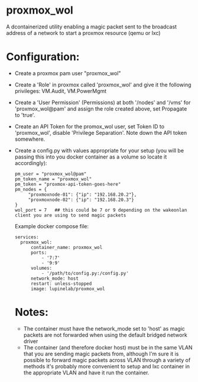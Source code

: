 # proxmox_wol

A dcontainerized utility enabling a magic packet sent to the broadcast address of a network to start a proxmox resource (qemu or lxc)

# Configuration:
- Create a proxmox pam user "proxmox_wol"
- Create a 'Role' in proxmox called 'proxmox_wol' and give it the following privileges: VM.Audit, VM.PowerMgmt
- Create a 'User Permission' (Permissions) at both '/nodes' and '/vms' for 'proxmox_wol@pam' and assign the role created above, set Propagate to 'true'.
- Create an API Token for the promox_wol user, set Token ID to 'proxmox_wol', disable 'Privilege Separation'. Note down the API token somewhere.
- Create a config.py with values appropriate for your setup (you will be passing this into you docker container as a volume so locate it accordingly):
  ```
  pm_user = "proxmox_wol@pam"
  pm_token_name = "proxmox_wol"
  pm_token = "proxmox-api-token-goes-here"
  pm_nodes = {
       "proxmoxnode-01": {"ip": "192.168.20.2"},
       "proxmoxnode-02": {"ip": "192.168.20.3"}
  }
  wol_port = 7   ## this could be 7 or 9 depending on the wakeonlan client you are using to send magic packets
  ```
  Example docker compose file:
  
  ```version: '3.3'
  services:
    proxmox_wol:
        container_name: proxmox_wol
        ports:
            - '7:7'
            - '9:9'
        volumes:
            - '/path/to/config.py:/config.py'
        network_mode: host
        restart: unless-stopped
        image: lupinelab/proxmox_wol
  ```
  # Notes:
  - The container must have the network_mode set to 'host' as magic packets are not forwarded when using the default bridged network driver
  - The container (and therefore docker host) must be in the same VLAN that you are sending magic packets from, although I'm sure it is possible to forward magic packets across VLAN through a variety of methods it's probably more convenient to setup and lxc container in the appropriate VLAN and have it run the container.
